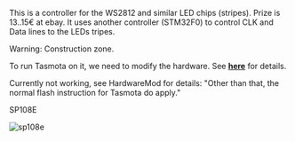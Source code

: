 This is a controller for the WS2812 and similar LED chips (stripes). Prize is 13..15€ at ebay.
It uses another controller (STM32F0) to control CLK and Data lines to the LEDs tripes.

Warning: Construction zone.

To run Tasmota on it, we need to modify the hardware. See [**here**](devices/SP108E-HardwareMod) for details.

Currently not working, see HardwareMod for details: "Other than that, the normal flash instruction for Tasmota do apply."

SP108E

![sp108e](https://user-images.githubusercontent.com/19874899/46249748-c2c48980-c42e-11e8-9b35-2cbfc38d2fb9.jpg)


